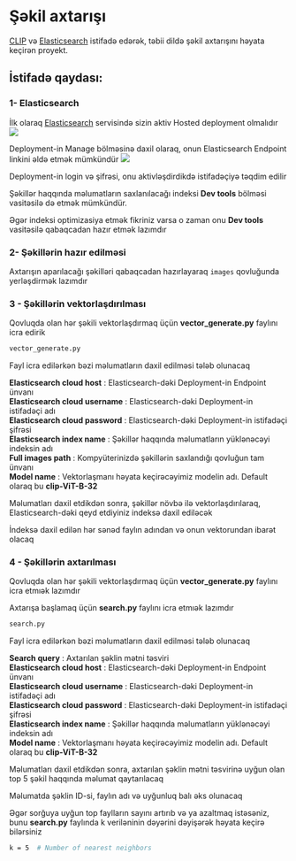 # Şəkil axtarışı

[CLIP](https://huggingface.co/sentence-transformers/clip-ViT-B-32) və [Elasticsearch](https://www.elastic.co/elasticsearch) istifadə edərək, təbii dildə şəkil axtarışını həyata keçirən proyekt.



## İstifadə qaydası:

### 1- Elasticsearch

İlk olaraq [Elasticsearch](https://cloud.elastic.co/) servisində sizin aktiv Hosted deployment olmalıdır
<img src="https://i.postimg.cc/PqDY7rgM/1.jpg">

Deployment-in Manage bölməsinə daxil olaraq, onun Elasticsearch Endpoint linkini əldə etmək mümkündür
<img src="https://i.postimg.cc/y6hdbSkd/2.jpg">

Deployment-in login və şifrəsi, onu aktivləşdirdikdə istifadəçiyə təqdim edilir

Şəkillər haqqında məlumatların saxlanılacağı indeksi **Dev tools** bölməsi vasitəsilə də etmək mümkündür. 

Əgər indeksi optimizasiya etmək fikriniz varsa o zaman onu **Dev tools** vasitəsilə qabaqcadan hazır etmək lazımdır


### 2- Şəkillərin hazır edilməsi

Axtarışın aparılacağı şəkilləri qabaqcadan hazırlayaraq `images` qovluğunda yerləşdirmək lazımdır

### 3 - Şəkillərin vektorlaşdırılması

Qovluqda olan hər şəkili vektorlaşdırmaq üçün **vector_generate.py** faylını icra edirik

```bash
vector_generate.py
```
Fayl icra edilərkən bəzi məlumatların daxil edilməsi tələb olunacaq

**Elasticsearch cloud host** : Elasticsearch-dəki Deployment-in Endpoint ünvanı<br>
**Elasticsearch cloud username** : Elasticsearch-dəki Deployment-in istifadəçi adı<br>
**Elasticsearch cloud password** : Elasticsearch-dəki Deployment-in istifadəçi şifrəsi<br>
**Elasticsearch index name** : Şəkillər haqqında məlumatların yüklənəcəyi indeksin adı<br>
**Full images path** : Kompyüterinizdə şəkillərin saxlandığı qovluğun tam ünvanı<br>
**Model name** : Vektorlaşmanı həyata keçirəcəyimiz modelin adı. Default olaraq bu **clip-ViT-B-32**

Məlumatları daxil etdikdən sonra, şəkillər növbə ilə vektorlaşdırılaraq, Elasticsearch-dəki qeyd etdiyiniz indeksə daxil ediləcək

İndeksə daxil edilən hər sənəd faylın adından və onun vektorundan ibarət olacaq

### 4 - Şəkillərin axtarılması

Qovluqda olan hər şəkili vektorlaşdırmaq üçün **vector_generate.py** faylını icra etmıək lazımdır

Axtarışa başlamaq üçün **search.py** faylını icra etmıək lazımdır

```bash
search.py
```

Fayl icra edilərkən bəzi məlumatların daxil edilməsi tələb olunacaq

**Search query** : Axtarılan şəklin mətni təsviri<br>
**Elasticsearch cloud host** : Elasticsearch-dəki Deployment-in Endpoint ünvanı<br>
**Elasticsearch cloud username** : Elasticsearch-dəki Deployment-in istifadəçi adı<br>
**Elasticsearch cloud password** : Elasticsearch-dəki Deployment-in istifadəçi şifrəsi<br>
**Elasticsearch index name** : Şəkillər haqqında məlumatların yüklənəcəyi indeksin adı<br>
**Model name** : Vektorlaşmanı həyata keçirəcəyimiz modelin adı. Default olaraq bu **clip-ViT-B-32**

Məlumatları daxil etdikdən sonra, axtarılan şəklin mətni təsvirinə uyğun olan top 5 şəkil haqqında məlumat qaytarılacaq

Məlumatda şəklin ID-si, faylın adı və uyğunluq balı əks olunacaq

Əgər sorğuya uyğun top faylların sayını artırıb və ya azaltmaq istəsəniz, bunu **search.py** faylında k veriləninin dəyərini dəyişərək həyata keçirə bilərsiniz

```bash
k = 5  # Number of nearest neighbors
```

